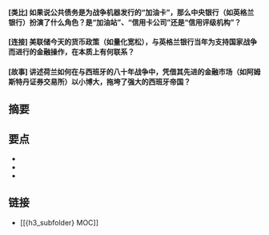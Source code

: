 #### [类比] 如果说公共债务是为战争机器发行的“加油卡”，那么中央银行（如英格兰银行）扮演了什么角色？是“加油站”、“信用卡公司”还是“信用评级机构”？


#### [连接] 美联储今天的货币政策（如量化宽松），与英格兰银行当年为支持国家战争而进行的金融操作，在本质上有何联系？


#### [故事] 讲述荷兰如何在与西班牙的八十年战争中，凭借其先进的金融市场（如阿姆斯特丹证券交易所）以小博大，拖垮了强大的西班牙帝国？


## 摘要


## 要点

- 
- 
- 

## 链接

- [[{h3_subfolder} MOC]]
